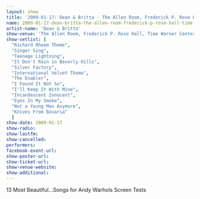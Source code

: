 ```yaml
---
layout: show
title: '2009-01-17: Dean & Britta - The Allen Room, Frederick P. Rose Hall, Time Warner Center, New York, NY, USA'
name: 2009-01-17-dean-britta-the-allen-room-frederick-p-rose-hall-time-warner-center-new-york-ny-usa
artist-name: 'Dean & Britta'
show-venue: 'The Allen Room, Frederick P. Rose Hall, Time Warner Center, New York, NY, USA'
show-setlist: [
  "Richard Rheem Theme",
  "Singer Sing",
  "Teenage Lightning",
  "It Don't Rain in Beverly Hills",
  "Silver Factory",
  "International Velvet Theme",
  "The Enabler",
  "I Found It Not So",
  "I'll Keep It With Mine",
  "Incandescent Innocent",
  "Eyes In My Smoke",
  "Not a Young Man Anymore",
  "Knives From Bavaria"
  ]
show-date: 2009-01-17
show-radio: 
show-lastfm: 
show-cancelled: 
performers: 
facebook-event-url: 
show-poster-url: 
show-ticket-url: 
show-venue-website: 
show-additional: 
---
```


13 Most Beautiful...Songs for Andy Warhols Screen Tests